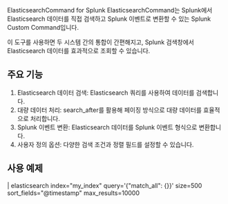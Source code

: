 ElasticsearchCommand for Splunk
ElasticsearchCommand는 Splunk에서 Elasticsearch 데이터를 직접 검색하고 Splunk 이벤트로 변환할 수 있는 Splunk Custom Command입니다. 

이 도구를 사용하면 두 시스템 간의 통합이 간편해지고, Splunk 검색창에서 Elasticsearch 데이터를 효과적으로 조회할 수 있습니다.

## 주요 기능
1. Elasticsearch 데이터 검색: Elasticsearch 쿼리를 사용하여 데이터를 검색합니다.
2. 대량 데이터 처리: search_after를 활용해 페이징 방식으로 대량 데이터를 효율적으로 처리합니다.
3. Splunk 이벤트 변환: Elasticsearch 데이터를 Splunk 이벤트 형식으로 변환합니다.
4. 사용자 정의 옵션: 다양한 검색 조건과 정렬 필드를 설정할 수 있습니다.

## 사용 예제
| elasticsearch index="my_index" query='{"match_all": {}}' size=500 sort_fields="@timestamp" max_results=10000

